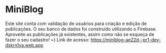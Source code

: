 # MiniBlog

Este site conta com validação de usuários para criação e edição de publicações. O seu banco de dados foi construído utilizando o Firebase.
Aproveite as publicações já existentes, assim como não se esqueça de fazer o seu cadastro! =)
Link de acesso: https://miniblog-ae22d--pr1-dev-dskrn1va.web.app 
